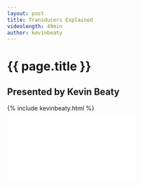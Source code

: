 ```yaml
---
layout: post
title: Transducers Explained
videolength: 49min
author: kevinbeaty
---
```


# {{ page.title }}

## Presented by Kevin Beaty


{% include kevinbeaty.html %}

<div class="fluid-width-video-wrapper"><iframe src="//www.youtube.com/embed/IvECDyVmCI4" frameborder="0" allowfullscreen></iframe></div>

